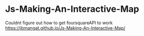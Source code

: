 # Js-Making-An-Interactive-Map

Couldnt figure out how to get foursquareAPI to work
https://jbmangat.github.io/Js-Making-An-Interactive-Map/
